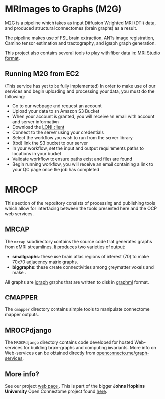 MRImages to Graphs (M2G)
====================================

M2G is a pipeline which takes as input Diffusion Weighted MRI (DTI) data, and produced structural connectomes (brain graphs) as a result.

The pipeline makes use of FSL brain extraction, ANTs image registration, Camino tensor estimation and tractography, and igraph graph generation.

This project also contains several tools to play with fiber data in: [MRI Studio format](http://www.mristudio.org/).

Running M2G from EC2
--------------------

(This service has yet to be fully implemented)
In order to make use of our services and begin uploading and processing your data, you must do the following:

* Go to our webpage and request an account
* Upload your data to an Amazon S3 Bucket
* When your account is granted, you will receive an email with account and server information
* Download the [LONI client](http://pipeline.loni.usc.edu)
* Connect to the server using your credentials
* Select the workflow you wish to run from the server library
* (tbd) link the S3 bucket to our server
* In your workflow, set the input and output requirements paths to locations in your bucket
* Validate workflow to ensure paths exist and files are found
* Begin running workflow, you will receive an email containing a link to your QC page once the job has completed

MROCP
=====
This section of the repository consists of processing and publishing tools which allow for interfacing between the tools presented here and the OCP web services.

MRCAP
-----
The `mrcap` subdirectory contains the source code that generates graphs from dMRI streamlines.  It produces two varieties of output:

- **smallgraphs**: these use brain atlas regions of interest (70) to make 70x70 adjacency matrix graphs.
- **biggraphs**: these create connectivities among greymatter voxels and make .

All graphs are [igraph](igraph.sourceforge.net) graphs that are written to disk in [graphml](graphml.graphdrawing.org) format.

CMAPPER
-------
The `cmapper` directory contains simple tools to manipulate connectome mapper outputs.

MROCPdjango
-----------
The `MROCPdjango` directory contains code developed for hosted Web-services for building brain-graphs and computing invariants. More info on Web-services can be obtained directly from [openconnecto.me/graph-services](http://openconnecto.me/graph-services).


More info?
----------
See our project [web page ](http://openconnectome.github.io/m2g/).
This is part of the bigger **Johns Hopkins University** Open Connectome project found [here](http://www.ocp.me/).
